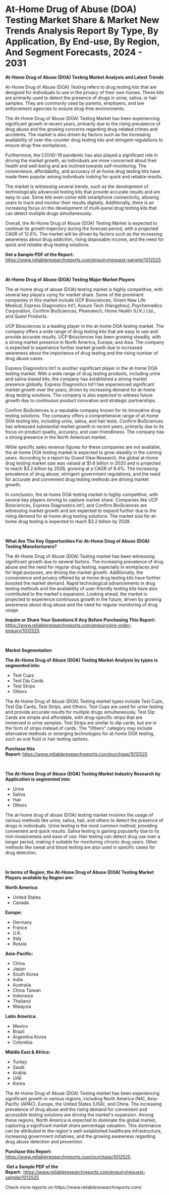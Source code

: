 <p><h1>At-Home Drug of Abuse (DOA) Testing Market Share & Market New Trends Analysis Report By Type, By Application, By End-use, By Region, And Segment Forecasts, 2024 - 2031</h1></p><p><strong>At-Home Drug of Abuse (DOA) Testing Market Analysis and Latest Trends</strong></p>
<p><p>At-Home Drug of Abuse (DOA) Testing refers to drug testing kits that are designed for individuals to use in the privacy of their own homes. These kits are primarily used to detect the presence of drugs in urine, saliva, or hair samples. They are commonly used by parents, employers, and law enforcement agencies to ensure drug-free environments.</p><p>The At-Home Drug of Abuse (DOA) Testing Market has been experiencing significant growth in recent years, primarily due to the rising prevalence of drug abuse and the growing concerns regarding drug-related crimes and accidents. The market is also driven by factors such as the increasing availability of over-the-counter drug testing kits and stringent regulations to ensure drug-free workplaces.</p><p>Furthermore, the COVID-19 pandemic has also played a significant role in driving the market growth, as individuals are more concerned about their health and well-being and are inclined towards self-monitoring. The convenience, affordability, and accuracy of at-home drug testing kits have made them popular among individuals looking for quick and reliable results.</p><p>The market is witnessing several trends, such as the development of technologically advanced testing kits that provide accurate results and are easy to use. Some kits even come with smartphone connectivity, allowing users to track and monitor their results digitally. Additionally, there is an increasing focus on the development of multi-panel drug testing kits that can detect multiple drugs simultaneously.</p><p>Overall, the At-Home Drug of Abuse (DOA) Testing Market is expected to continue its growth trajectory during the forecast period, with a projected CAGR of 12.6%. The market will be driven by factors such as the increasing awareness about drug addiction, rising disposable income, and the need for quick and reliable drug testing solutions.</p></p>
<p><strong>Get a Sample PDF of the Report:&nbsp;</strong> <a href="https://www.reliableresearchreports.com/enquiry/request-sample/1012525">https://www.reliableresearchreports.com/enquiry/request-sample/1012525</a></p>
<p>&nbsp;</p>
<p><strong>At-Home Drug of Abuse (DOA) Testing Major Market Players</strong></p>
<p><p>The at-home drug of abuse (DOA) testing market is highly competitive, with several key players vying for market share. Some of the prominent companies in this market include UCP Biosciences, Orient New Life Medical, Express Diagnostics Int’l, Assure Tech (Hangzhou), Psychemedics Corporation, Confirm BioSciences, Phamatech, Home Health (U.K.) Ltd., and Quest Products.</p><p>UCP Biosciences is a leading player in the at-home DOA testing market. The company offers a wide range of drug testing kits that are easy to use and provide accurate results. UCP Biosciences has been growing steadily, with a strong market presence in North America, Europe, and Asia. The company is expected to experience further market growth due to increased awareness about the importance of drug testing and the rising number of drug abuse cases.</p><p>Express Diagnostics Int’l is another significant player in the at-home DOA testing market. With a wide range of drug testing products, including urine and saliva-based kits, the company has established a strong market presence globally. Express Diagnostics Int’l has experienced significant market growth over the years, driven by increasing demand for at-home drug testing solutions. The company is also expected to witness future growth due to continuous product innovation and strategic partnerships.</p><p>Confirm BioSciences is a reputable company known for its innovative drug testing solutions. The company offers a comprehensive range of at-home DOA testing kits, including urine, saliva, and hair tests. Confirm BioSciences has witnessed substantial market growth in recent years, primarily due to its focus on product quality, accuracy, and user-friendliness. The company has a strong presence in the North American market.</p><p>While specific sales revenue figures for these companies are not available, the at-home DOA testing market is expected to grow steadily in the coming years. According to a report by Grand View Research, the global at-home drug testing market size was valued at $1.6 billion in 2020 and is projected to reach $3.2 billion by 2028, growing at a CAGR of 9.4%. The increasing prevalence of drug abuse, stringent government regulations, and the need for accurate and convenient drug testing methods are driving market growth.</p><p>In conclusion, the at-home DOA testing market is highly competitive, with several key players striving to capture market share. Companies like UCP Biosciences, Express Diagnostics Int’l, and Confirm BioSciences are witnessing market growth and are expected to expand further due to the rising demand for at-home drug testing solutions. The market size for at-home drug testing is expected to reach $3.2 billion by 2028.</p></p>
<p>&nbsp;</p>
<p><strong>What Are The Key Opportunities For At-Home Drug of Abuse (DOA) Testing Manufacturers?</strong></p>
<p><p>The At-Home Drug of Abuse (DOA) Testing market has been witnessing significant growth due to several factors. The increasing prevalence of drug abuse and the need for regular drug testing, especially in workplaces and for legal purposes, are driving the market growth. Additionally, the convenience and privacy offered by at-home drug testing kits have further boosted the market demand. Rapid technological advancements in drug testing methods and the availability of user-friendly testing kits have also contributed to the market's expansion. Looking ahead, the market is projected to experience continuous growth in the future, driven by growing awareness about drug abuse and the need for regular monitoring of drug usage.</p></p>
<p><strong>Inquire or Share Your Questions If Any Before Purchasing This Report:</strong> <a href="https://www.reliableresearchreports.com/enquiry/pre-order-enquiry/1012525">https://www.reliableresearchreports.com/enquiry/pre-order-enquiry/1012525</a></p>
<p>&nbsp;</p>
<p><strong>Market Segmentation</strong></p>
<p><strong>The At-Home Drug of Abuse (DOA) Testing Market Analysis by types is segmented into:</strong></p>
<p><ul><li>Test Cups</li><li>Test Dip Cards</li><li>Test Strips</li><li>Others</li></ul></p>
<p><p>The At-Home Drug of Abuse (DOA) Testing market types include Test Cups, Test Dip Cards, Test Strips, and Others. Test Cups are used for urine testing and provide accurate results for multiple drugs simultaneously. Test Dip Cards are simple and affordable, with drug-specific strips that are immersed in urine samples. Test Strips are similar to dip cards, but are in the form of strips instead of cards. The "Others" category may include alternative methods or emerging technologies for at-home DOA testing, such as oral fluid or hair testing options.</p></p>
<p><strong>Purchase this Report:&nbsp;</strong><a href="https://www.reliableresearchreports.com/purchase/1012525">https://www.reliableresearchreports.com/purchase/1012525</a></p>
<p>&nbsp;</p>
<p><strong>The At-Home Drug of Abuse (DOA) Testing Market Industry Research by Application is segmented into:</strong></p>
<p><ul><li>Urine</li><li>Saliva</li><li>Hair</li><li>Others</li></ul></p>
<p><p>The at-home drug of abuse (DOA) testing market involves the usage of various methods like urine, saliva, hair, and others to detect the presence of drugs in individuals. Urine testing is the most common method, providing convenient and quick results. Saliva testing is gaining popularity due to its non-invasiveness and ease of use. Hair testing can detect drug use over a longer period, making it suitable for monitoring chronic drug users. Other methods like sweat and blood testing are also used in specific cases for drug detection.</p></p>
<p>&nbsp;</p>
<p><strong>In terms of Region, the At-Home Drug of Abuse (DOA) Testing Market Players available by Region are:</strong></p>
<p>
    <p> <strong> North America: </strong>
        <ul>
            <li>United States</li>
            <li>Canada</li>
        </ul>
        </p> 
    <p> <strong> Europe: </strong>
        <ul>
            <li>Germany</li>
            <li>France</li>
            <li>U.K.</li>
            <li>Italy</li>
            <li>Russia</li>
        </ul>
        </p> 
    <p> <strong> Asia-Pacific: </strong>
        <ul>
            <li>China</li>
            <li>Japan</li>
            <li>South Korea</li>
            <li>India</li>
            <li>Australia</li>
            <li>China Taiwan</li>
            <li>Indonesia</li>
            <li>Thailand</li>
            <li>Malaysia</li>
        </ul>
        </p> 
    <p> <strong> Latin America: </strong>
        <ul>
            <li>Mexico</li>
            <li>Brazil</li>
            <li>Argentina Korea</li>
            <li>Colombia</li>
        </ul>
        </p> 
    <p> <strong> Middle East & Africa: </strong>
        <ul>
            <li>Turkey</li>
            <li>Saudi</li>
            <li>Arabia</li>
            <li>UAE</li>
            <li>Korea</li>
        </ul>
    </p>
    </p>
<p><p>The At-Home Drug of Abuse (DOA) Testing market has been experiencing significant growth in various regions, including North America (NA), Asia-Pacific (APAC), Europe, the United States (USA), and China. The increasing prevalence of drug abuse and the rising demand for convenient and accessible testing solutions are driving the market's expansion. Among these regions, North America is expected to dominate the global market, capturing a significant market share percentage valuation. This dominance can be attributed to the region's well-established healthcare infrastructure, increasing government initiatives, and the growing awareness regarding drug abuse detection and prevention.</p></p>
<p><strong>Purchase this Report: </strong><a href="https://www.reliableresearchreports.com/purchase/1012525">https://www.reliableresearchreports.com/purchase/1012525</a></p>
<p>&nbsp;<strong>Get a Sample PDF of the Report:&nbsp;&nbsp;</strong><a href="https://www.reliableresearchreports.com/enquiry/request-sample/1012525">https://www.reliableresearchreports.com/enquiry/request-sample/1012525</a></p>
<p><strong></strong></p>
<p>Check more reports on https://www.reliableresearchreports.com/</p>